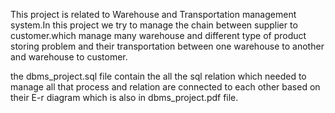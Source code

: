 This project is related to Warehouse and Transportation management system.In this project we try to manage the chain between supplier to customer.which manage many warehouse and different type of product storing problem and their transportation between one warehouse to another and warehouse to customer.

the dbms_project.sql file contain the all the sql relation which needed to manage all that process and relation are connected to each other based on their E-r diagram which is also in dbms_project.pdf file.

